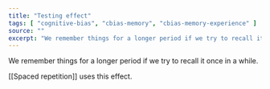 ```yaml
---
title: "Testing effect"
tags: [ "cognitive-bias", "cbias-memory", "cbias-memory-experience" ]
source: ""
excerpt: "We remember things for a longer period if we try to recall it once in a while."
---
```


We remember things for a longer period if we try to recall it once in a while. 

[[Spaced repetition]] uses this effect.